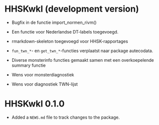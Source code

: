 # HHSKwkl (development version)

- Bugfix in de functie import_normen_rivm()
- Een functie voor Nederlandse DT-labels toegevoegd.
- rmarkdown-skeleton toegevoegd voor HHSK-rapportages
- `fun_twn_*`- en `get_twn_*`-functies verplaatst naar package autecodata.
- Diverse monsterinfo functies gemaakt samen met een overkoepelende summary functie

- Wens voor monsterdiagnostiek
- Wens voor diagnostiek TWN-lijst

# HHSKwkl 0.1.0

* Added a `NEWS.md` file to track changes to the package.
